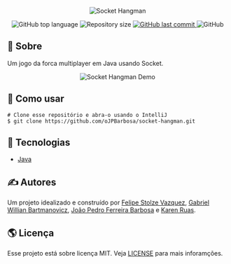 <p align="center">
  <img alt="Socket Hangman" src="https://user-images.githubusercontent.com/79005271/145720802-8d1892cb-0176-4114-a9ff-9eb892bae281.gif" />
</p>

<p align="center">
  <img alt="GitHub top language" src="https://img.shields.io/github/languages/top/oJPBarbosa/socket-hangman.svg">

  <img alt="Repository size" src="https://img.shields.io/github/repo-size/oJPBarbosa/socket-hangman.svg">
  <a href="https://github.com/oJPBarbosa/socket-hangman/commits">
    <img alt="GitHub last commit" src="https://img.shields.io/github/last-commit/oJPBarbosa/socket-hangman.svg">
  </a>
  <img alt="GitHub" src="https://img.shields.io/github/license/oJPBarbosa/socket-hangman.svg">
</p>

## 🎯 Sobre

Um jogo da forca multiplayer em Java usando Socket.

<p align="center">
    <img alt="Socket Hangman Demo" src="https://user-images.githubusercontent.com/79005271/145721660-fd768fc8-2a1a-4ecf-bc89-96f7a7cc2997.png">
</p>

## 🙋 Como usar

```
# Clone esse repositório e abra-o usando o IntelliJ
$ git clone https://github.com/oJPBarbosa/socket-hangman.git
```

## :rocket: Tecnologias

- [Java](https://www.java.com/)

## ✍️ Autores

Um projeto idealizado e construído por [Felipe Stolze Vazquez](https://github.com/Vazqual), [Gabriel Willian Bartmanovicz](https://github.com/obielwb), [João Pedro Ferreira Barbosa](https://github.com/oJPBarbosa) e [Karen Ruas](https://github.com/annRuas).

## 🌎 Licença

Esse projeto está sobre licença MIT. Veja [LICENSE](https://github.com/oJPBarbosa/socket-hangman/blob/main/LICENSE) para mais inforamções.
